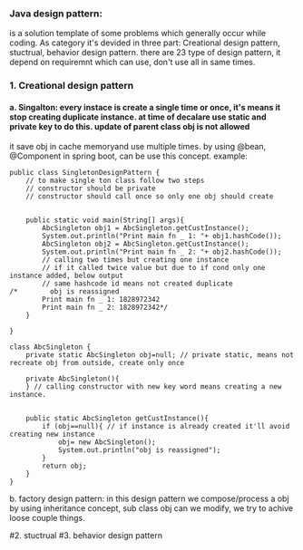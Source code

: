 ### Java design pattern:
is a solution template of some problems which generally occur while coding.
As category it's devided in three part: Creational design pattern, stuctrual, behavior design pattern.
there are 23 type of design pattern, it depend on requiremnt which can use, don't use all in same times.

### 1. Creational design pattern
#### a. Singalton: every instace is create a single time or once, it's means it stop creating duplicate instance. at time of decalare use static and private key to do this. update of parent class obj is not allowed
it save obj in cache memoryand use multiple times. by using @bean, @Component in spring boot, can be use this concept.
example:

```
public class SingletonDesignPattern {
    // to make single ton class follow two steps
    // constructor should be private
    // constructor should call once so only one obj should create


    public static void main(String[] args){
        AbcSingleton obj1 = AbcSingleton.getCustInstance();
        System.out.println("Print main fn _ 1: "+ obj1.hashCode());
        AbcSingleton obj2 = AbcSingleton.getCustInstance();
        System.out.println("Print main fn _ 2: "+ obj2.hashCode());
        // calling two times but creating one instance
        // if it called twice value but due to if cond only one instance added, below output
        // same hashcode id means not created duplicate
/*        obj is reassigned
        Print main fn _ 1: 1828972342
        Print main fn _ 2: 1828972342*/
    }

}

class AbcSingleton {
    private static AbcSingleton obj=null; // private static, means not recreate obj from outside, create only once

    private AbcSingleton(){
    } // calling constructor with new key word means creating a new instance.


    public static AbcSingleton getCustInstance(){
        if (obj==null){ // if instance is already created it'll avoid creating new instance
            obj= new AbcSingleton();
            System.out.println("obj is reassigned");
        }
        return obj;
    }
}
```

b. factory design pattern: in this design pattern we compose/process a obj by using inheritance concept, sub class obj can we modify, we try to achive loose couple things.  

#2. stuctrual 
#3. behavior design pattern
